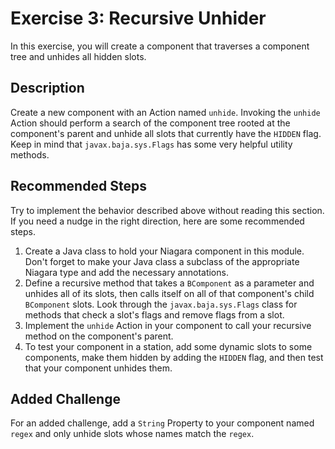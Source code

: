 # Exercise 3: Recursive Unhider
In this exercise, you will create a component that traverses a component tree and unhides all hidden slots.

## Description
Create a new component with an Action named `unhide`. Invoking the `unhide` Action should perform a search of the component tree rooted at the component's parent and unhide all slots that currently have the `HIDDEN` flag. Keep in mind that `javax.baja.sys.Flags` has some very helpful utility methods.

## Recommended Steps
Try to implement the behavior described above without reading this section. If you need a nudge in the right direction, here are some recommended steps.

1. Create a Java class to hold your Niagara component in this module. Don't forget to make your Java class a subclass of the appropriate Niagara type and add the necessary annotations.
2. Define a recursive method that takes a `BComponent` as a parameter and unhides all of its slots, then calls itself on all of that component's child `BComponent` slots. Look through the `javax.baja.sys.Flags` class for methods that check a slot's flags and remove flags from a slot.
3. Implement the `unhide` Action in your component to call your recursive method on the component's parent.
4. To test your component in a station, add some dynamic slots to some components, make them hidden by adding the `HIDDEN` flag, and then test that your component unhides them.

## Added Challenge
For an added challenge, add a `String` Property to your component named `regex` and only unhide slots whose names match the `regex`.